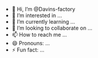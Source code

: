- 👋 Hi, I’m @Davins-factory
- 👀 I’m interested in ...
- 🌱 I’m currently learning ...
- 💞️ I’m looking to collaborate on ...
- 📫 How to reach me ...
- 😄 Pronouns: ...
- ⚡ Fun fact: ...

<!---
Davins-factory/Davins-factory is a ✨ special ✨ repository because its `README.md` (this file) appears on your GitHub profile.
You can click the Preview link to take a look at your changes.
--->
